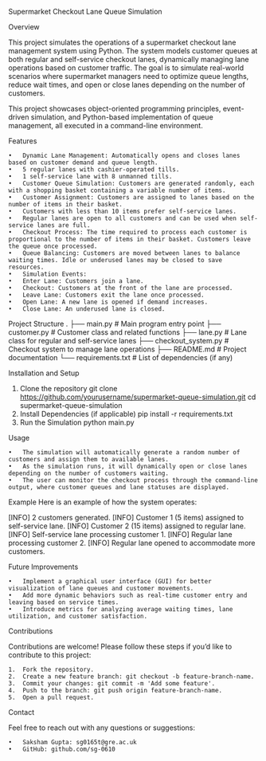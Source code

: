 Supermarket Checkout Lane Queue Simulation

Overview

This project simulates the operations of a supermarket checkout lane management system using Python. The system models customer queues at both regular and self-service checkout lanes, dynamically managing lane operations based on customer traffic. The goal is to simulate real-world scenarios where supermarket managers need to optimize queue lengths, reduce wait times, and open or close lanes depending on the number of customers.

This project showcases object-oriented programming principles, event-driven simulation, and Python-based implementation of queue management, all executed in a command-line environment.

Features

	•	Dynamic Lane Management: Automatically opens and closes lanes based on customer demand and queue length.
	•	5 regular lanes with cashier-operated tills.
	•	1 self-service lane with 8 unmanned tills.
	•	Customer Queue Simulation: Customers are generated randomly, each with a shopping basket containing a variable number of items.
	•	Customer Assignment: Customers are assigned to lanes based on the number of items in their basket.
	•	Customers with less than 10 items prefer self-service lanes.
	•	Regular lanes are open to all customers and can be used when self-service lanes are full.
	•	Checkout Process: The time required to process each customer is proportional to the number of items in their basket. Customers leave the queue once processed.
	•	Queue Balancing: Customers are moved between lanes to balance waiting times. Idle or underused lanes may be closed to save resources.
	•	Simulation Events:
	•	Enter Lane: Customers join a lane.
	•	Checkout: Customers at the front of the lane are processed.
	•	Leave Lane: Customers exit the lane once processed.
	•	Open Lane: A new lane is opened if demand increases.
	•	Close Lane: An underused lane is closed.
Project Structure
.
├── main.py                # Main program entry point
├── customer.py            # Customer class and related functions
├── lane.py                # Lane class for regular and self-service lanes
├── checkout_system.py      # Checkout system to manage lane operations
├── README.md              # Project documentation
└── requirements.txt       # List of dependencies (if any)

Installation and Setup
1) Clone the repository
git clone https://github.com/yourusername/supermarket-queue-simulation.git
cd supermarket-queue-simulation
2) Install Dependencies (if applicable)
pip install -r requirements.txt
3) Run the Simulation
python main.py

Usage

	•	The simulation will automatically generate a random number of customers and assign them to available lanes.
	•	As the simulation runs, it will dynamically open or close lanes depending on the number of customers waiting.
	•	The user can monitor the checkout process through the command-line output, where customer queues and lane statuses are displayed.

 Example
 Here is an example of how the system operates:

 [INFO] 2 customers generated.
[INFO] Customer 1 (5 items) assigned to self-service lane.
[INFO] Customer 2 (15 items) assigned to regular lane.
[INFO] Self-service lane processing customer 1.
[INFO] Regular lane processing customer 2.
[INFO] Regular lane opened to accommodate more customers.

Future Improvements

	•	Implement a graphical user interface (GUI) for better visualization of lane queues and customer movements.
	•	Add more dynamic behaviors such as real-time customer entry and leaving based on service times.
	•	Introduce metrics for analyzing average waiting times, lane utilization, and customer satisfaction.

 Contributions

Contributions are welcome! Please follow these steps if you’d like to contribute to this project:

	1.	Fork the repository.
	2.	Create a new feature branch: git checkout -b feature-branch-name.
	3.	Commit your changes: git commit -m 'Add some feature'.
	4.	Push to the branch: git push origin feature-branch-name.
	5.	Open a pull request.

 Contact

Feel free to reach out with any questions or suggestions:

	•	Saksham Gupta: sg0165t@gre.ac.uk
	•	GitHub: github.com/sg-0610
